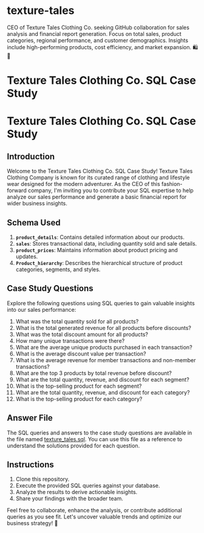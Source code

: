 # texture-tales
CEO of Texture Tales Clothing Co. seeking GitHub collaboration for sales analysis and financial report generation. Focus on total sales, product categories, regional performance, and customer demographics. Insights include high-performing products, cost efficiency, and market expansion. 🛍️💼
# Texture Tales Clothing Co. SQL Case Study

# Texture Tales Clothing Co. SQL Case Study

## Introduction

Welcome to the Texture Tales Clothing Co. SQL Case Study! Texture Tales Clothing Company is known for its curated range of clothing and lifestyle wear designed for the modern adventurer. As the CEO of this fashion-forward company, I'm inviting you to contribute your SQL expertise to help analyze our sales performance and generate a basic financial report for wider business insights.

## Schema Used

1. **`product_details`**: Contains detailed information about our products.
2. **`sales`**: Stores transactional data, including quantity sold and sale details.
3. **`product_prices`**: Maintains information about product pricing and updates.
4. **`Product_hierarchy`**: Describes the hierarchical structure of product categories, segments, and styles.

## Case Study Questions

Explore the following questions using SQL queries to gain valuable insights into our sales performance:

1. What was the total quantity sold for all products?
2. What is the total generated revenue for all products before discounts?
3. What was the total discount amount for all products?
4. How many unique transactions were there?
5. What are the average unique products purchased in each transaction?
6. What is the average discount value per transaction?
7. What is the average revenue for member transactions and non-member transactions?
8. What are the top 3 products by total revenue before discount?
9. What are the total quantity, revenue, and discount for each segment?
10. What is the top-selling product for each segment?
11. What are the total quantity, revenue, and discount for each category?
12. What is the top-selling product for each category?

## Answer File

The SQL queries and answers to the case study questions are available in the file named [texture_tales.sql](https://github.com/1MROBI/texture-tales/blob/main/texture_tales.sql). You can use this file as a reference to understand the solutions provided for each question.

## Instructions

1. Clone this repository.
2. Execute the provided SQL queries against your database.
3. Analyze the results to derive actionable insights.
4. Share your findings with the broader team.

Feel free to collaborate, enhance the analysis, or contribute additional queries as you see fit. Let's uncover valuable trends and optimize our business strategy! 🚀

